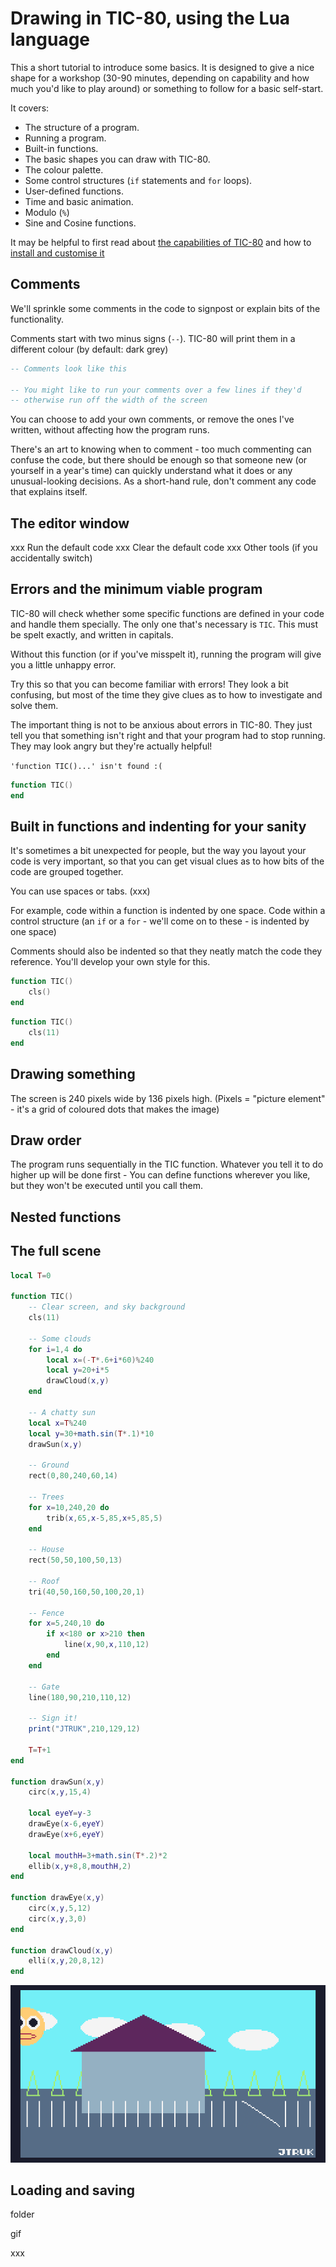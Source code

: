 # Drawing in TIC-80, using the Lua language

This a short tutorial to introduce some basics. It is designed to give a nice shape for a workshop (30-90 minutes, depending on capability and how much you'd like to play around) or something to follow for a basic self-start.

It covers:
- The structure of a program.
- Running a program.
- Built-in functions.
- The basic shapes you can draw with TIC-80.
- The colour palette.
- Some control structures (`if` statements and `for` loops).
- User-defined functions.
- Time and basic animation.
- Modulo (`%`)
- Sine and Cosine functions.

It may be helpful to first read about [the capabilities of TIC-80](../about-tic-80.md) and how to [install and customise it](../setup-tic-80.md)

## Comments

We'll sprinkle some comments in the code to signpost or explain bits of the functionality.

Comments start with two minus signs (`--`). TIC-80 will print them in a different colour (by default: dark grey)

```lua
-- Comments look like this

-- You might like to run your comments over a few lines if they'd
-- otherwise run off the width of the screen
```

You can choose to add your own comments, or remove the ones I've written, without affecting how the program runs.

There's an art to knowing when to comment - too much commenting can confuse the code, but there should be enough so that someone new (or yourself in a year's time) can quickly understand what it does or any unusual-looking decisions. As a short-hand rule, don't comment any code that explains itself.

## The editor window

xxx Run the default code
xxx Clear the default code
xxx Other tools (if you accidentally switch)

## Errors and the minimum viable program

TIC-80 will check whether some specific functions are defined in your code and handle them specially. The only one that's necessary is `TIC`. This must be spelt exactly, and written in capitals.

Without this function (or if you've misspelt it), running the program will give you a little unhappy error.

Try this so that you can become familiar with errors! They look a bit confusing, but most of the time they give clues as to how to investigate and solve them.

The important thing is not to be anxious about errors in TIC-80. They just tell you that something isn't right and that your program had to stop running. They may look angry but they're actually helpful!

`'function TIC()...' isn't found :(`

```lua
function TIC()
end
```

## Built in functions and indenting for your sanity

It's sometimes a bit unexpected for people, but the way you layout your code is very important, so that you can get visual clues as to how bits of the code are grouped together.

You can use spaces or tabs. (xxx)

For example, code within a function is indented by one space.
Code within a control structure (an `if` or a `for` - we'll come on to these - is indented by one space)

Comments should also be indented so that they neatly match the code they reference. You'll develop your own style for this.

```lua
function TIC()
	cls()
end
```

```lua
function TIC()
	cls(11)
end
```

## Drawing something

The screen is 240 pixels wide by 136 pixels high. (Pixels = "picture element" - it's a grid of coloured dots that makes the image)

## Draw order

The program runs sequentially in the TIC function. Whatever you tell it to do higher up will be done first - You can define functions wherever you like, but they won't be executed until you call them. 

## Nested functions

## The full scene

```lua
local T=0

function TIC()
	-- Clear screen, and sky background
	cls(11)

	-- Some clouds
	for i=1,4 do
		local x=(-T*.6+i*60)%240
		local y=20+i*5 
		drawCloud(x,y)
	end
	
	-- A chatty sun
	local x=T%240
	local y=30+math.sin(T*.1)*10
	drawSun(x,y) 

	-- Ground
	rect(0,80,240,60,14)

	-- Trees
	for x=10,240,20 do
		trib(x,65,x-5,85,x+5,85,5)
	end

	-- House
	rect(50,50,100,50,13)

	-- Roof
	tri(40,50,160,50,100,20,1)

	-- Fence
	for x=5,240,10 do
		if x<180 or x>210 then
			line(x,90,x,110,12)
		end
	end

	-- Gate
	line(180,90,210,110,12)
	
	-- Sign it!
	print("JTRUK",210,129,12)
	
	T=T+1
end

function drawSun(x,y)
	circ(x,y,15,4)

	local eyeY=y-3
	drawEye(x-6,eyeY)
	drawEye(x+6,eyeY)

	local mouthH=3+math.sin(T*.2)*2
	ellib(x,y+8,8,mouthH,2)
end

function drawEye(x,y)
	circ(x,y,5,12)
	circ(x,y,3,0)
end

function drawCloud(x,y)
	elli(x,y,20,8,12)
end
```

![An animation of the house scene](drawing/house-scene.gif)

## Loading and saving

folder

gif

xxx